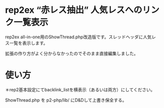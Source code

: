# rep2ex “赤レス抽出” 人気レスへのリンク一覧表示
rep2ex all-in-one用のShowThread.php改造版です。スレッドヘッダに人気レス一覧を表示します。

拡張の作り方がよく分からなかったのでそのまま直接編集しました。

# 使い方

＊rep2基本設定にてbacklink_listを横表示（あるいは両方）にしてください。

ShowThread.php を p2-php/lib/ にD&Dして上書き保全する。
